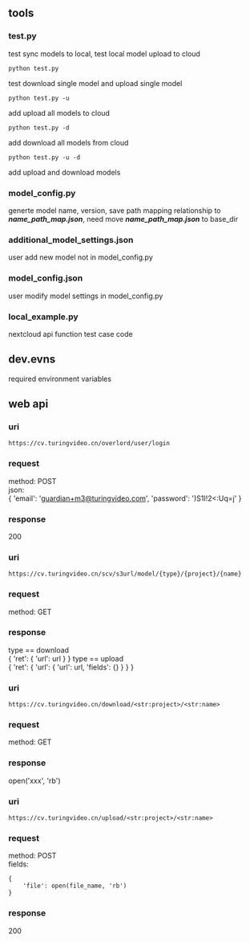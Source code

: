 ## tools

### test.py
test sync models to local, test local model upload to cloud  
```
python test.py
```  
test download single model and upload single model  
```
python test.py -u
```  
add upload all models to cloud  
```
python test.py -d
```  
add download all models from cloud  
```
python test.py -u -d
```  
add upload and download models  

### model_config.py
generte model name, version, save path mapping relationship to ***name_path_map.json***, need move ***name_path_map.json*** to base_dir  

### additional_model_settings.json
user add new model not in model_config.py  

### model_config.json
user modify model settings in model_config.py  

### local_example.py
nextcloud api function test case code  


## dev.evns
required environment variables  


## web api
### uri
```
https://cv.turingvideo.cn/overlord/user/login
```
### request
method: POST  
json:  
    {
        'email': 'guardian+m3@turingvideo.com',
        'password': ')S1I!2<:Uq=j'
    }
### response
200  

### uri
```
https://cv.turingvideo.cn/scv/s3url/model/{type}/{project}/{name}
```
### request
method: GET  
### response
type == download  
    {
        'ret': {
            'url': url
        }
    }
type == upload  
    {
        'ret': {
            'url': {
                'url': url,
                'fields': {}
            }
        }
    }

### uri
```
https://cv.turingvideo.cn/download/<str:project>/<str:name>
```
### request
method: GET  
### response
open('xxx', 'rb')  

### uri
```
https://cv.turingvideo.cn/upload/<str:project>/<str:name>
```
### request
method: POST  
fields:  

    {
        'file': open(file_name, 'rb')
    }

### response
200
